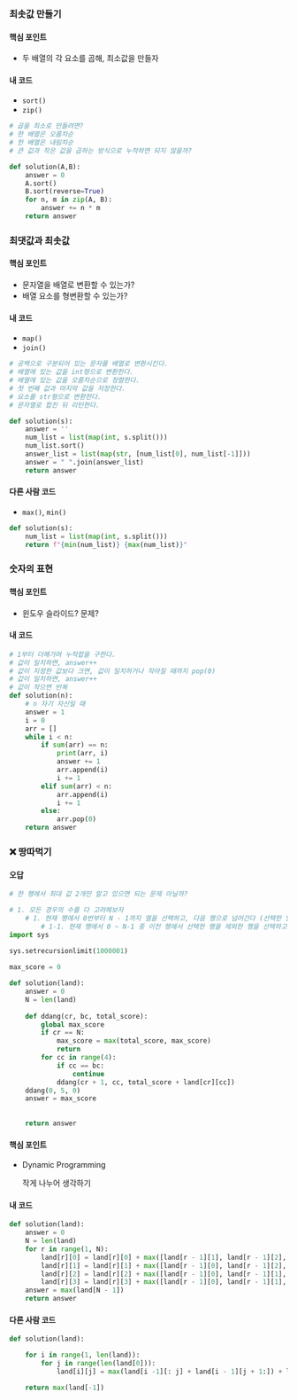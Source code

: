 ### 최솟값 만들기

#### 핵심 포인트

- 두 배열의 각 요소를 곱해, 최소값을 만들자



#### 내 코드

- `sort()`
- `zip()`

```python
# 곱을 최소로 만들려면?
# 한 배열은 오름차순
# 한 배열은 내림차순
# 큰 값과 작은 값을 곱하는 방식으로 누적하면 되지 않을까?

def solution(A,B):
    answer = 0
    A.sort()
    B.sort(reverse=True)
    for n, m in zip(A, B):
        answer += n * m
    return answer
```



### 최댓값과 최솟값

#### 핵심 포인트

- 문자열을 배열로 변환할 수 있는가?
- 배열 요소를 형변환할 수 있는가?

#### 내 코드

- `map()`
- `join()`

```python
# 공백으로 구분되어 있는 문자를 배열로 변환시킨다.
# 배열에 있는 값을 int형으로 변환한다.
# 배열에 있는 값을 오름차순으로 정렬한다.
# 첫 번째 값과 마지막 값을 저장한다.
# 요소를 str형으로 변환한다.
# 문자열로 합친 뒤 리턴한다.

def solution(s):
    answer = ''
    num_list = list(map(int, s.split()))
    num_list.sort()
    answer_list = list(map(str, [num_list[0], num_list[-1]]))
    answer = " ".join(answer_list)
    return answer
```



#### 다른 사람 코드

- `max()`, `min()`

```python
def solution(s):
    num_list = list(map(int, s.split()))
    return f"{min(num_list)} {max(num_list)}"
```



### 숫자의 표현

#### 핵심 포인트

- 윈도우 슬라이드? 문제?



#### 내 코드

```python
# 1부터 더해가며 누적합을 구한다.
# 값이 일치하면, answer++
# 값이 지정한 값보다 크면, 값이 일치하거나 작아질 때까지 pop(0)
# 값이 일치하면, answer++
# 값이 작으면 반복
def solution(n):
    # n 자기 자신일 때
    answer = 1
    i = 0
    arr = []
    while i < n:
        if sum(arr) == n:
            print(arr, i)
            answer += 1
            arr.append(i)
            i += 1
        elif sum(arr) < n:
            arr.append(i)
            i += 1
        else:
            arr.pop(0)
    return answer
```



### ❌ 땅따먹기

#### 오답

```python
# 한 행에서 최대 값 2개만 알고 있으면 되는 문제 아닐까?

# 1. 모든 경우의 수를 다 고려해보자
    # 1. 현재 행에서 0번부터 N - 1까지 열을 선택하고, 다음 행으로 넘어간다 (선택한 열, 누적 합을 넘겨준다).
        # 1-1. 현재 행에서 0 ~ N-1 중 이전 행에서 선택한 행을 제외한 행을 선택하고 다음 행으로 넘어간다.(반복)
import sys

sys.setrecursionlimit(1000001)
        
max_score = 0

def solution(land):
    answer = 0
    N = len(land)
    
    def ddang(cr, bc, total_score):
        global max_score
        if cr == N:
            max_score = max(total_score, max_score)
            return
        for cc in range(4):
            if cc == bc:
                continue
            ddang(cr + 1, cc, total_score + land[cr][cc])
    ddang(0, 5, 0)
    answer = max_score    
    
    
    return answer
```



#### 핵심 포인트

- Dynamic Programming

  작게 나누어 생각하기



#### 내 코드

```python
def solution(land):
    answer = 0
    N = len(land)
    for r in range(1, N):
        land[r][0] = land[r][0] + max([land[r - 1][1], land[r - 1][2], land[r - 1][3]])
        land[r][1] = land[r][1] + max([land[r - 1][0], land[r - 1][2], land[r - 1][3]])
        land[r][2] = land[r][2] + max([land[r - 1][0], land[r - 1][1], land[r - 1][3]])
        land[r][3] = land[r][3] + max([land[r - 1][0], land[r - 1][1], land[r - 1][2]])
    answer = max(land[N - 1])
    return answer
```



#### 다른 사람 코드

```python
def solution(land):

    for i in range(1, len(land)):
        for j in range(len(land[0])):
            land[i][j] = max(land[i -1][: j] + land[i - 1][j + 1:]) + land[i][j]

    return max(land[-1])
```

